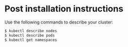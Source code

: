 # Post installation instructions

Use the following commands to describe your cluster:

```bash
$ kubectl describe nodes
$ kubectl describe pods
$ kubectl get namespaces
```
